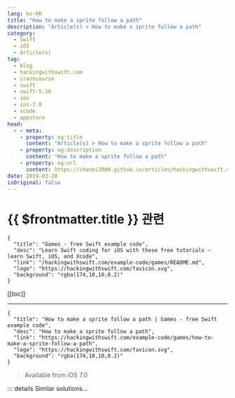 ```yaml
---
lang: ko-KR
title: "How to make a sprite follow a path"
description: "Article(s) > How to make a sprite follow a path"
category:
  - Swift
  - iOS
  - Article(s)
tag: 
  - blog
  - hackingwithswift.com
  - crashcourse
  - swift
  - swift-5.10
  - ios
  - ios-7.0
  - xcode
  - appstore
head:
  - - meta:
    - property: og:title
      content: "Article(s) > How to make a sprite follow a path"
    - property: og:description
      content: "How to make a sprite follow a path"
    - property: og:url
      content: https://chanhi2000.github.io/articles/hackingwithswift.com/example-code/games/how-to-make-a-sprite-follow-a-path.html
date: 2019-03-28
isOriginal: false
---
```


# {{ $frontmatter.title }} 관련

```component VPCard
{
  "title": "Games - free Swift example code",
  "desc": "Learn Swift coding for iOS with these free tutorials – learn Swift, iOS, and Xcode",
  "link": "/hackingwithswift.com/example-code/games/README.md",
  "logo": "https://hackingwithswift.com/favicon.svg",
  "background": "rgba(174,10,10,0.2)"
}
```

[[toc]]

---

```component VPCard
{
  "title": "How to make a sprite follow a path | Games - free Swift example code",
  "desc": "How to make a sprite follow a path",
  "link": "https://hackingwithswift.com/example-code/games/how-to-make-a-sprite-follow-a-path",
  "logo": "https://hackingwithswift.com/favicon.svg",
  "background": "rgba(174,10,10,0.2)"
}
```

> Available from iOS 7.0

<!-- TODO: 작성 -->

<!-- 
SpriteKit makes it easy for a node to follow a path we specify, and you can use it to make rockets take off, enemies to zig zag around a maze, and more.

First, create a `UIBezierPath` specifying the shape of your path: 

```swift
let path = UIBezierPath()
path.move(to: CGPoint(x: 0, y: 0))
path.addLine(to: CGPoint(x: 0, y: 1000))
```

That will move directly up.

Next, turn that into an `SKAction` using `SKAction.follow()`. You can specify whether this path is an *offset* or contains absolute coordinates – we used X:0 Y:0 above, so if we request offset movement that will be equivalent to the node’s starting position.

The `follow()` method also accepts parameters for speed (how fast the movement should happen), and whether the node should orient itself to the path. The orientation option is particularly neat: your node will turn itself so that it’s always facing towards the path.

Try this code to make a node follow a path with path orientation enabled:

```swift
let move = SKAction.follow(path.cgPath, asOffset: true, orientToPath: true, speed: 200)
node.run(move)
```

-->

::: details Similar solutions…

<!--
/example-code/games/how-to-warp-a-sprite-using-skwarpgeometrygrid">How to warp a sprite using SKWarpGeometryGrid 
/example-code/games/how-to-make-one-sprite-draw-in-front-of-another-using-zposition">How to make one sprite draw in front of another using zPosition 
/example-code/games/how-to-change-a-sprites-texture-using-sktexture">How to change a sprite’s texture using SKTexture 
/example-code/games/how-to-crop-a-sprite-using-skcropnode">How to crop a sprite using SKCropNode 
/quick-start/swiftui/how-to-draw-a-custom-path">How to draw a custom path</a>
-->

